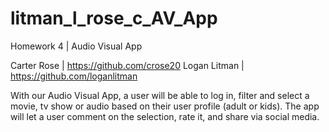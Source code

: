 # litman_l_rose_c_AV_App

Homework 4 | Audio Visual App

Carter Rose | https://github.com/crose20
Logan Litman | https://github.com/loganlitman

With our Audio Visual App, a user will be able to log in, filter and select a movie, tv show or audio based on their user profile (adult or kids). The app will let a user comment on the selection, rate it, and share via social media.
